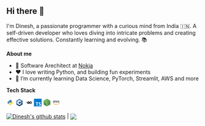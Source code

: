 ## Hi there 👋
I'm Dinesh, a passionate programmer with a curious mind from India 🇮🇳.
A self-driven developer who loves diving into intricate problems and creating effective solutions. Constantly learning and evolving. 📚

**About me**
- 💼 Software Arechitect at [Nokia](http://nokia.com/)
- ❤️ I love writing Python, and building fun experiments
- 🌱 I’m currently learning Data Science, PyTorch, Streamlit, AWS and more

**Tech Stack**

<code><img height="20" alt="python" src="https://raw.githubusercontent.com/github/explore/80688e429a7d4ef2fca1e82350fe8e3517d3494d/topics/python/python.png"></code>
<code><img height="20" alt="cpp" src="https://raw.githubusercontent.com/github/explore/80688e429a7d4ef2fca1e82350fe8e3517d3494d/topics/cpp/cpp.png"></code>
<code><img height="20" alt="go" src="https://raw.githubusercontent.com/github/explore/80688e429a7d4ef2fca1e82350fe8e3517d3494d/topics/go/go.png"></code>
<code><img height="20" alt="typescript" src="https://raw.githubusercontent.com/github/explore/80688e429a7d4ef2fca1e82350fe8e3517d3494d/topics/typescript/typescript.png"></code>
<code><img height="20" alt="nodejs" src="https://raw.githubusercontent.com/github/explore/80688e429a7d4ef2fca1e82350fe8e3517d3494d/topics/nodejs/nodejs.png"></code>
<code><img height="20" alt="aws" src="https://raw.githubusercontent.com/github/explore/80688e429a7d4ef2fca1e82350fe8e3517d3494d/topics/aws/aws.png"></code>

<a href="https://github.com/DineshReddyK/github-readme-stats"><img align="center" src="https://github-readme-stats.vercel.app/api?username=DineshReddyK&show_icons=true&include_all_commits=true&theme=buefy&hide_border=true" alt="Dinesh's github stats" /></a> | <a href="https://github.com/DineshReddyK/github-readme-stats"><img align="center" src="https://github-readme-stats.vercel.app/api/top-langs/?username=DineshReddyK&layout=compact&theme=buefy&hide_border=true" /></a>

<!--
**DineshReddyK/DineshReddyK** is a ✨ _special_ ✨ repository because its `README.md` (this file) appears on your GitHub profile.

Here are some ideas to get you started:

- 🔭 I’m currently working on ...
- 🌱 I’m currently learning ...
- 👯 I’m looking to collaborate on ...
- 🤔 I’m looking for help with ...
- 💬 Ask me about ...
- 📫 How to reach me: ...
- 😄 Pronouns: ...
- ⚡ Fun fact: ...
-->
